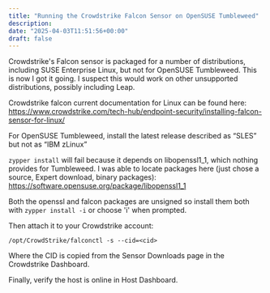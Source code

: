 ```yaml
---
title: "Running the Crowdstrike Falcon Sensor on OpenSUSE Tumbleweed"
description: 
date: "2025-04-03T11:51:56+00:00"
draft: false
---
```

Crowdstrike's Falcon sensor is packaged for a number of distributions, including SUSE Enterprise Linux, but not for OpenSUSE Tumbleweed.  This is now I got it going. I suspect this would work on other unsupported distributions, possibly including Leap.

Crowdstrike falcon current documentation for Linux can be found here: 
https://www.crowdstrike.com/tech-hub/endpoint-security/installing-falcon-sensor-for-linux/

For OpenSUSE Tumbleweed, install the latest release described as “SLES” but not as “IBM zLinux”

`zypper install` will fail because it depends on libopenssl1_1, which nothing provides for Tumbleweed.  I was able to locate packages here (just chose a source, Expert download, binary packages): https://software.opensuse.org/package/libopenssl1_1 

Both the openssl and falcon packages are unsigned so install them both with `zypper install -i` or choose 'i' when prompted. 

Then attach it to your Crowdstrike account:

`/opt/CrowdStrike/falconctl -s --cid=<cid>`

Where the CID is copied from the Sensor Downloads page in the Crowdstrike Dashboard.

Finally, verify the host is online in Host Dashboard. 
